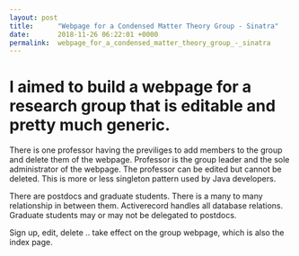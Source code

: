 ```yaml
---
layout: post
title:      "Webpage for a Condensed Matter Theory Group - Sinatra"
date:       2018-11-26 06:22:01 +0000
permalink:  webpage_for_a_condensed_matter_theory_group_-_sinatra
---
```


 # I aimed to build a webpage for a research group that is editable and pretty much generic.


There is one professor having the previliges to add members to the group and delete them of the webpage. Professor is the group leader and the sole administrator of the webpage. The professor can be edited but cannot be deleted. This is more or less singleton pattern used by Java developers.

There are postdocs and graduate students. There is a many to many relationship in between them. Activerecord handles all database relations. Graduate students may or may not be delegated to postdocs.

Sign up, edit, delete .. take effect on the group webpage, which is also the index page.

